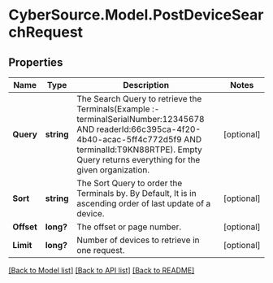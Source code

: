 # CyberSource.Model.PostDeviceSearchRequest
## Properties

Name | Type | Description | Notes
------------ | ------------- | ------------- | -------------
**Query** | **string** | The Search Query to retrieve the Terminals(Example :- terminalSerialNumber:12345678 AND readerId:66c395ca-4f20-4b40-acac-5ff4c772d5f9 AND terminalId:T9KN88RTPE). Empty Query returns everything for the given organization. | [optional] 
**Sort** | **string** | The Sort Query to order the Terminals by. By Default, It is in ascending order of last update of a device. | [optional] 
**Offset** | **long?** | The offset or page number. | [optional] 
**Limit** | **long?** | Number of devices to retrieve in one request. | [optional] 

[[Back to Model list]](../README.md#documentation-for-models) [[Back to API list]](../README.md#documentation-for-api-endpoints) [[Back to README]](../README.md)

